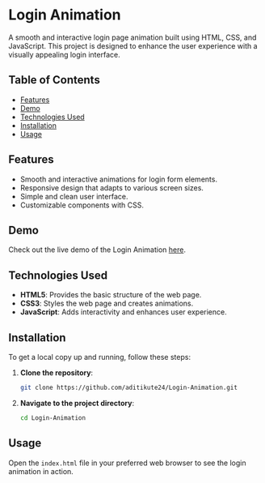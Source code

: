 

# Login Animation

A smooth and interactive login page animation built using HTML, CSS, and JavaScript. This project is designed to enhance the user experience with a visually appealing login interface.

## Table of Contents

- [Features](#features)
- [Demo](#demo)
- [Technologies Used](#technologies-used)
- [Installation](#installation)
- [Usage](#usage)


## Features

- Smooth and interactive animations for login form elements.
- Responsive design that adapts to various screen sizes.
- Simple and clean user interface.
- Customizable components with CSS.

## Demo

Check out the live demo of the Login Animation [here](https://aditikute24.github.io/Login-Animation/).

## Technologies Used

- **HTML5**: Provides the basic structure of the web page.
- **CSS3**: Styles the web page and creates animations.
- **JavaScript**: Adds interactivity and enhances user experience.

## Installation

To get a local copy up and running, follow these steps:

1. **Clone the repository**:
   ```bash
   git clone https://github.com/aditikute24/Login-Animation.git
   ```
2. **Navigate to the project directory**:
   ```bash
   cd Login-Animation
   ```

## Usage

Open the `index.html` file in your preferred web browser to see the login animation in action.
